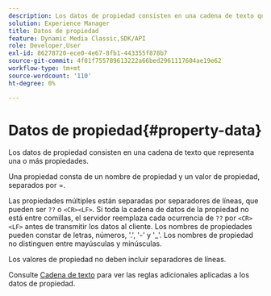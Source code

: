 ```yaml
---
description: Los datos de propiedad consisten en una cadena de texto que representa una o más propiedades.
solution: Experience Manager
title: Datos de propiedad
feature: Dynamic Media Classic,SDK/API
role: Developer,User
exl-id: 86278720-ece0-4e67-8fb1-443355f878b7
source-git-commit: 4f81f755789613222a66bed2961117604ae19e62
workflow-type: tm+mt
source-wordcount: '110'
ht-degree: 0%

---
```


# Datos de propiedad{#property-data}

Los datos de propiedad consisten en una cadena de texto que representa una o más propiedades.

Una propiedad consta de un nombre de propiedad y un valor de propiedad, separados por =.

Las propiedades múltiples están separadas por separadores de líneas, que pueden ser `??` o `<CR><LF>`. Si toda la cadena de datos de la propiedad no está entre comillas, el servidor reemplaza cada ocurrencia de `??` por `<CR><LF>` antes de transmitir los datos al cliente. Los nombres de propiedades pueden constar de letras, números, &#39;.&#39;, &#39;-&#39; y &#39;_&#39;. Los nombres de propiedad no distinguen entre mayúsculas y minúsculas.

Los valores de propiedad no deben incluir separadores de líneas.

Consulte [Cadena de texto](../../../../../../is-api/image-catalog/image-serving-api-ref/c-image-catalog-reference/c-overview/c-common-data-types/r-text-string.md#reference-ae0a9e181b0e40c6bcdb43af7f481d63) para ver las reglas adicionales aplicadas a los datos de propiedad.
